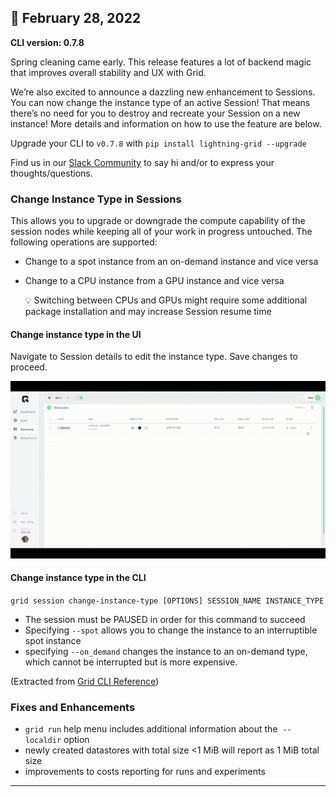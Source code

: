 ## :mage: February 28, 2022

**CLI version: 0.7.8**

Spring cleaning came early. This release features a lot of backend magic that improves overall stability and UX with Grid. 

We’re also excited to announce a dazzling new enhancement to Sessions. You can now change the instance type of an active Session! That means there’s no need for you to destroy and recreate your Session on a new instance! More details and information on how to use the feature are below.

Upgrade your CLI to `v0.7.8` with `pip install lightning-grid --upgrade`  

Find us in our [Slack Community](http://gridai-community.slack.com) to say hi and/or to express your thoughts/questions.

### Change Instance Type in Sessions

This allows you to upgrade or downgrade the compute capability of the session nodes while keeping all of your work in progress untouched. The following operations are supported:

- Change to a spot instance from an on-demand instance and vice versa
- Change to a CPU instance from a GPU instance and vice versa
    
    <aside>
    💡 Switching between CPUs and GPUs might require some additional package installation and may increase Session resume time
    
    </aside>
    

#### Change instance type in the UI

Navigate to Session details to edit the instance type. Save changes to proceed.

![](/images/sessions/change-instance-type.gif)

#### Change instance type in the CLI

`grid session change-instance-type [OPTIONS] SESSION_NAME INSTANCE_TYPE`

- The session must be PAUSED in order for this command to succeed
- Specifying `--spot` allows you to change the instance to an interruptible spot instance
- specifying `--on_demand` changes the instance to an on-demand type, which cannot be interrupted but is more expensive.

(Extracted from [Grid CLI Reference](https://docs.grid.ai/cli/api#change-instance-type))

### Fixes and Enhancements

- `grid run` help menu includes additional information about the  `--localdir` option
- newly created datastores with total size <1 MiB will report as 1 MiB total size
- improvements to costs reporting for runs and experiments

---